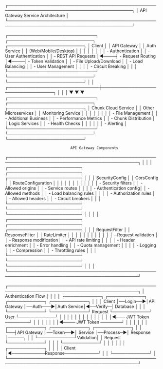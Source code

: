 ┌───────────────────────────────────────────────────────────────────────────────────────────┐
│                                  API Gateway Service Architecture                         │
└───────────────────────────────────────────────────────────────────────────────────────────┘

┌─────────────────────────────┐     ┌────────────────────────────┐     ┌─────────────────────────┐
│       Client                │     │     API Gateway            │     │   Auth Service          │
│ (Web/Mobile/Desktop)        │     │                            │     │                         │
│                             │     │ - Authentication           │     │ - User Authentication   │
│ - REST API Requests         │◄────┤ - Request Routing          │◄────┤ - Token Validation      │
│ - File Upload/Download      │     │ - Load Balancing           │     │ - User Management       │
│                             │     │ - Circuit Breaking         │     │                         │
└─────────────────────────────┘     └────────────────────────────┘     └─────────────────────────┘
                                                  │
                                                  │
                   ┌──────────────────────────────┼──────────────────────────────────┐
                   │                              │                                  │
                   ▼                              ▼                                  ▼
┌─────────────────────────────┐     ┌────────────────────────────┐     ┌─────────────────────────┐
│   Chunk Cloud Service       │     │     Other Microservices    │     │   Monitoring Service    │
│                             │     │                            │     │                         │
│ - File Management           │     │ - Additional Business      │     │ - Performance Metrics   │
│ - Chunk Distribution        │     │   Logic Services           │     │ - Health Checks         │
│                             │     │                            │     │ - Alerting              │
└─────────────────────────────┘     └────────────────────────────┘     └─────────────────────────┘

                                  API Gateway Components
┌─────────────────────────────────────────────────────────────────────────────────────────────┐
│                                                                                             │
│  ┌────────────────────────┐     ┌────────────────────────┐     ┌────────────────────────┐   │
│  │  SecurityConfig        │     │      CorsConfig        │     │   RouteConfiguration   │   │
│  │                        │     │                        │     │                        │   │
│  │ - Security filters     │     │ - Allowed origins      │     │ - Service routes       │   │
│  │ - Authentication config│     │ - Allowed methods      │     │ - Load balancing rules │   │
│  │ - Authorization rules  │     │ - Allowed headers      │     │ - Circuit breakers     │   │
│  └────────────────────────┘     └────────────────────────┘     └────────────────────────┘   │
│                                                                                             │
│  ┌────────────────────────┐     ┌────────────────────────┐     ┌────────────────────────┐   │
│  │   RequestFilter        │     │   ResponseFilter       │     │      RateLimiter       │   │
│  │                        │     │                        │     │                        │   │
│  │ - Request validation   │     │ - Response modification│     │ - API rate limiting    │   │
│  │ - Header enrichment    │     │ - Error handling       │     │ - Quota management     │   │
│  │ - Logging              │     │ - Compression          │     │ - Throttling rules     │   │
│  └────────────────────────┘     └────────────────────────┘     └────────────────────────┘   │
│                                                                                             │
└─────────────────────────────────────────────────────────────────────────────────────────────┘

┌─────────────────────────────────────────────────────────────────────────────────────────────┐
│                             Authentication Flow                                             │
│                                                                                             │
│  ┌────────────┐          ┌────────────┐          ┌────────────┐          ┌────────────┐     │
│  │  Client    │──Login──►│API Gateway │──Auth───►│Auth Service│◄──Verify─┤  Database  │     │
│  └────────────┘          └────────────┘  Request └────────────┘  User    └────────────┘     │
│        │                       │                       │                                    │
│        │                       │                       │                                    │
│        │                       │◄─── JWT Token ────────┘                                    │
│        │                       │                                                            │
│        │◄──── JWT Token ───────┘                                                            │
│        │                                                                                    │
│        │  ┌────────────┐          ┌────────────┐           ┌────────────┐                   │
│        └──┤API Gateway │──Token──►│  Service   │──Process─►│  Response  │─────┐             │
│           └────────────┘Validation│            │  Request  └────────────┘     │             │
│                                   └────────────┘                              │             │
│                                                                               │             │
│                                  ┌────────────┐                               │             │
│                                  │  Client    │◄───────────Response───────────┘             │
│                                  └────────────┘                                             │
└─────────────────────────────────────────────────────────────────────────────────────────────┘